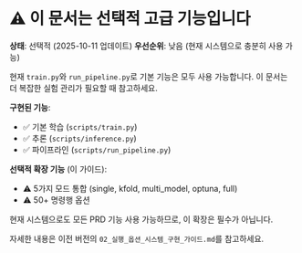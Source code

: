 # ⚠️ 이 문서는 선택적 고급 기능입니다

**상태**: 선택적 (2025-10-11 업데이트)
**우선순위**: 낮음 (현재 시스템으로 충분히 사용 가능)

현재 `train.py`와 `run_pipeline.py`로 기본 기능은 모두 사용 가능합니다.
이 문서는 더 복잡한 실험 관리가 필요할 때 참고하세요.

**구현된 기능**:
- ✅ 기본 학습 (`scripts/train.py`)
- ✅ 추론 (`scripts/inference.py`)
- ✅ 파이프라인 (`scripts/run_pipeline.py`)

**선택적 확장 기능** (이 가이드):
- ⚠️ 5가지 모드 통합 (single, kfold, multi_model, optuna, full)
- ⚠️ 50+ 명령행 옵션

현재 시스템으로도 모든 PRD 기능 사용 가능하므로, 이 확장은 필수가 아닙니다.

자세한 내용은 이전 버전의 `02_실행_옵션_시스템_구현_가이드.md`를 참고하세요.
